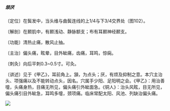 ##### 颔厌

〔定位〕在鬓发中，当头维与曲鬓连线的上1/4与下3/4交界处（图102）。

〔解剖〕在颞肌中，有颞浅动、静脉额支；布有耳颞神经颞支。

〔功能〕清热止痛，散风止抽。

〔主治〕偏头痛，眩晕，目外眦痛，齿痛，耳鸣，惊痫。

〔刺灸〕向后平刺0.3~0.5寸。可灸。

〔讲述〕见于《甲乙》，耳前角上。頷，为点头；厌，有烦及抑制之意。本穴主治头、项强痛以及不能转动点头，因名。穴属手少阳、足阳明之会。《甲乙》：用治善嚏，头痛身热，目痛无所见，偏头痛引外眦面急。《铜人》：治头风眩，目无所见，偏头痛引目外眦急，耳鸣多嚏，颈项痛。临床常配太阳、风池、列缺治偏头痛。

![](img/图102.jpg)
